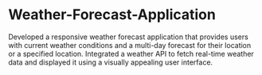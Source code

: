 # Weather-Forecast-Application
Developed a responsive weather forecast application that provides users with current weather conditions and a multi-day forecast for their location or a specified location.  Integrated a weather API to fetch real-time weather data and displayed it using a visually appealing user interface.
